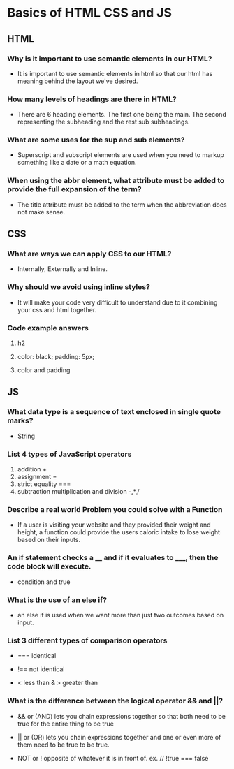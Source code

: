 # Basics of HTML CSS and JS

## HTML

### Why is it important to use semantic elements in our HTML?

* It is important to use semantic elements in html so that our html has meaning behind the layout we've desired.

### How many levels of headings are there in HTML?

* There are 6 heading elements. The first one being the main. The second representing the subheading and the rest sub subheadings.

### What are some uses for the sup and sub elements?

* Superscript and subscript elements are used when you need to markup something like a date or a math equation.

### When using the abbr element, what attribute must be added to provide the full expansion of the term?

* The title attribute must be added to the term when the abbreviation does not make sense.

## CSS

### What are ways we can apply CSS to our HTML?

* Internally, Externally and Inline.

### Why should we avoid using inline styles?

* It will make your code very difficult to understand due to it combining your css and html together.

### Code example answers

1. h2 

2. color: black; padding: 5px;

3. color and padding

## JS

### What data type is a sequence of text enclosed in single quote marks?

* String

### List 4 types of JavaScript operators

1. addition +
2. assignment =
3. strict equality ===
4. subtraction multiplication and division -,*,/

### Describe a real world Problem you could solve with a Function

* If a user is visiting your website and they provided their weight and height, a function could provide the users caloric intake to lose weight based on their inputs.

### An if statement checks a __ and if it evaluates to ___, then the code block will execute.

* condition and true

### What is the use of an else if?

* an else if is used when we want more than just two outcomes based on input.

### List 3 different types of comparison operators

* === identical

* !== not identical

* < less than & > greater than

### What is the difference between the logical operator && and ||?

* && or (AND) lets you chain expressions together so that both need to be true for the entire thing to be true

* || or (OR) lets you chain expressions together and one or even more of them need to be true to be true.

* NOT or ! opposite of whatever it is in front of.  ex. // !true === false